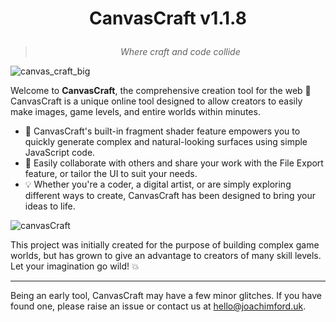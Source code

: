 # <p align="center">**CanvasCraft v1.1.8**</p>
> *<p align="center" >Where craft and code collide</p>*

![canvas_craft_big](https://github.com/canvas-craft/canvas-craft.github.io/assets/169457495/bb0dd4a2-987d-4fa4-9939-e965a486bb46)

Welcome to **CanvasCraft**, the comprehensive creation tool for the web 🚀\
CanvasCraft is a unique online tool designed to allow creators to easily make images, game levels, and entire worlds within minutes.

- 🧩️ CanvasCraft's built-in fragment shader feature empowers you to quickly generate complex and natural-looking surfaces using simple JavaScript code.
- 📱 Easily collaborate with others and share your work with the File Export feature, or tailor the UI to suit your needs.
- 💡 Whether you're a coder, a digital artist, or are simply exploring different ways to create, CanvasCraft has been designed to bring your ideas to life.

![canvasCraft](https://github.com/canvas-craft/canvas-craft.github.io/assets/169457495/a82f4be2-35d8-40a0-9fee-6d0a9f2d32fc)

This project was initially created for the purpose of building complex game worlds, but has grown to give an advantage to creators of many skill levels. Let your imagination go wild! 💥

***

Being an early tool, CanvasCraft may  have a few minor glitches. If you have found one, please raise an issue or contact us at [hello@joachimford.uk](mailto:hello@joachimford.uk).
